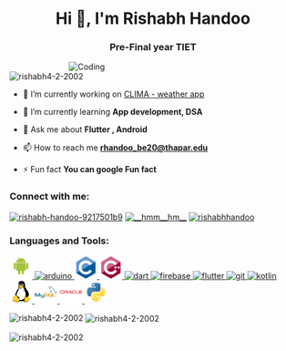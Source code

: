 <h1 align="center">Hi 👋, I'm Rishabh Handoo</h1>
<h3 align="center">Pre-Final year TIET</h3>
<img align="right" alt="Coding" width="400" src="https://c.tenor.com/0hjOGLFaQa0AAAAd/lofi-girl-lofi.gif">

<p align="left"> <img src="https://komarev.com/ghpvc/?username=rishabh4-2-2002&label=Profile%20views&color=0e75b6&style=flat" alt="rishabh4-2-2002" /> </p>

- 🔭 I’m currently working on [CLIMA - weather app](https://github.com/Rishabh4-2-2002/FLUTTER-PROJECTS/tree/master/Clima)

- 🌱 I’m currently learning **App development, DSA**

- 💬 Ask me about **Flutter , Android**

- 📫 How to reach me **rhandoo_be20@thapar.edu**

- ⚡ Fun fact **You can google Fun fact**

<h3 align="left">Connect with me:</h3>
<p align="left">
<a href="https://linkedin.com/in/rishabh-handoo-9217501b9" target="blank"><img align="center" src="https://raw.githubusercontent.com/rahuldkjain/github-profile-readme-generator/master/src/images/icons/Social/linked-in-alt.svg" alt="rishabh-handoo-9217501b9" height="30" width="40" /></a>
<a href="https://instagram.com/__hmm__hm__" target="blank"><img align="center" src="https://raw.githubusercontent.com/rahuldkjain/github-profile-readme-generator/master/src/images/icons/Social/instagram.svg" alt="__hmm__hm__" height="30" width="40" /></a>
<a href="https://www.leetcode.com/rishabhhandoo" target="blank"><img align="center" src="https://raw.githubusercontent.com/rahuldkjain/github-profile-readme-generator/master/src/images/icons/Social/leet-code.svg" alt="rishabhhandoo" height="30" width="40" /></a>
</p>

<h3 align="left">Languages and Tools:</h3>
<p align="left"> <a href="https://developer.android.com" target="_blank" rel="noreferrer"> <img src="https://raw.githubusercontent.com/devicons/devicon/master/icons/android/android-original-wordmark.svg" alt="android" width="40" height="40"/> </a> <a href="https://www.arduino.cc/" target="_blank" rel="noreferrer"> <img src="https://cdn.worldvectorlogo.com/logos/arduino-1.svg" alt="arduino" width="40" height="40"/> </a> <a href="https://www.cprogramming.com/" target="_blank" rel="noreferrer"> <img src="https://raw.githubusercontent.com/devicons/devicon/master/icons/c/c-original.svg" alt="c" width="40" height="40"/> </a> <a href="https://www.w3schools.com/cpp/" target="_blank" rel="noreferrer"> <img src="https://raw.githubusercontent.com/devicons/devicon/master/icons/cplusplus/cplusplus-original.svg" alt="cplusplus" width="40" height="40"/> </a> <a href="https://dart.dev" target="_blank" rel="noreferrer"> <img src="https://www.vectorlogo.zone/logos/dartlang/dartlang-icon.svg" alt="dart" width="40" height="40"/> </a> <a href="https://firebase.google.com/" target="_blank" rel="noreferrer"> <img src="https://www.vectorlogo.zone/logos/firebase/firebase-icon.svg" alt="firebase" width="40" height="40"/> </a> <a href="https://flutter.dev" target="_blank" rel="noreferrer"> <img src="https://www.vectorlogo.zone/logos/flutterio/flutterio-icon.svg" alt="flutter" width="40" height="40"/> </a> <a href="https://git-scm.com/" target="_blank" rel="noreferrer"> <img src="https://www.vectorlogo.zone/logos/git-scm/git-scm-icon.svg" alt="git" width="40" height="40"/> </a> <a href="https://kotlinlang.org" target="_blank" rel="noreferrer"> <img src="https://www.vectorlogo.zone/logos/kotlinlang/kotlinlang-icon.svg" alt="kotlin" width="40" height="40"/> </a> <a href="https://www.linux.org/" target="_blank" rel="noreferrer"> <img src="https://raw.githubusercontent.com/devicons/devicon/master/icons/linux/linux-original.svg" alt="linux" width="40" height="40"/> </a> <a href="https://www.mysql.com/" target="_blank" rel="noreferrer"> <img src="https://raw.githubusercontent.com/devicons/devicon/master/icons/mysql/mysql-original-wordmark.svg" alt="mysql" width="40" height="40"/> </a> <a href="https://www.oracle.com/" target="_blank" rel="noreferrer"> <img src="https://raw.githubusercontent.com/devicons/devicon/master/icons/oracle/oracle-original.svg" alt="oracle" width="40" height="40"/> </a> <a href="https://www.python.org" target="_blank" rel="noreferrer"> <img src="https://raw.githubusercontent.com/devicons/devicon/master/icons/python/python-original.svg" alt="python" width="40" height="40"/> </a> </p>

<p><img align="left" src="https://github-readme-stats.vercel.app/api/top-langs?username=rishabh4-2-2002&show_icons=true&locale=en&layout=compact" alt="rishabh4-2-2002" /></p>
<p>&nbsp;<img align="center" src="https://github-readme-stats.vercel.app/api?username=rishabh4-2-2002&show_icons=true&locale=en" alt="rishabh4-2-2002" /></p>
<p><img align="center" src="https://github-readme-streak-stats.herokuapp.com/?user=rishabh4-2-2002&" alt="rishabh4-2-2002" /></p>

